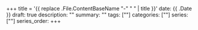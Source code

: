 +++
title = '{{ replace .File.ContentBaseName "-" " " | title }}'
date: {{ .Date }}
draft: true
description: ""
summary: ""
tags: [""]
categories: [""]
series: [""]
series_order: 
+++
